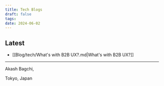 ```yaml
---
title: Tech Blogs
draft: false
tags: 
date: 2024-06-02
---
```


## Latest

<!-- QueryToSerialize: list where contains(tags, "tech") sort date desc limit 15 -->
<!-- SerializedQuery: list where contains(tags, "tech") sort date desc limit 15 -->
- [[Blog/tech/What's with B2B UX?.md|What's with B2B UX?]]
<!-- SerializedQuery END -->


---
Akash Bagchi,

Tokyo, Japan
